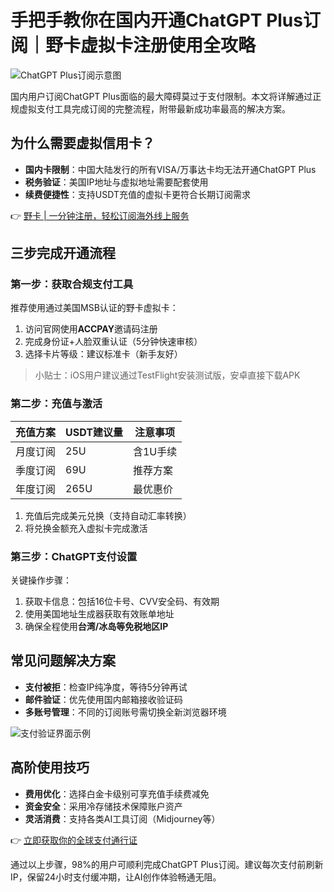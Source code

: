 # 手把手教你在国内开通ChatGPT Plus订阅｜野卡虚拟卡注册使用全攻略

![ChatGPT Plus订阅示意图](https://bbtdd.com/wp-content/uploads/img/38030523754850.webp)

国内用户订阅ChatGPT Plus面临的最大障碍莫过于支付限制。本文将详解通过正规虚拟支付工具完成订阅的完整流程，附带最新成功率最高的解决方案。

## 为什么需要虚拟信用卡？
- **国内卡限制**：中国大陆发行的所有VISA/万事达卡均无法开通ChatGPT Plus
- **税务验证**：美国IP地址与虚拟地址需要配套使用
- **续费便捷性**：支持USDT充值的虚拟卡更符合长期订阅需求

👉 [野卡 | 一分钟注册，轻松订阅海外线上服务](https://bbtdd.com/yeka)

## 三步完成开通流程

### 第一步：获取合规支付工具
推荐使用通过美国MSB认证的野卡虚拟卡：
1. 访问官网使用**ACCPAY**邀请码注册
2. 完成身份证+人脸双重认证（5分钟快速审核）
3. 选择卡片等级：建议标准卡（新手友好）

> 小贴士：iOS用户建议通过TestFlight安装测试版，安卓直接下载APK

### 第二步：充值与激活
| 充值方案 | USDT建议量 | 注意事项 |
|---------|-----------|---------|
| 月度订阅 | 25U       | 含1U手续 |
| 季度订阅 | 69U       | 推荐方案 |
| 年度订阅 | 265U      | 最优惠价 |

1. 充值后完成美元兑换（支持自动汇率转换）
2. 将兑换金额充入虚拟卡完成激活

### 第三步：ChatGPT支付设置
关键操作步骤：
1. 获取卡信息：包括16位卡号、CVV安全码、有效期
2. 使用美国地址生成器获取有效账单地址
3. 确保全程使用**台湾/冰岛等免税地区IP**

## 常见问题解决方案
- **支付被拒**：检查IP纯净度，等待5分钟再试
- **邮件验证**：优先使用国内邮箱接收验证码
- **多账号管理**：不同的订阅账号需切换全新浏览器环境

![支付验证界面示例](https://bbtdd.com/wp-content/uploads/img/73904330420.webp)

## 高阶使用技巧
- **费用优化**：选择白金卡级别可享充值手续费减免
- **资金安全**：采用冷存储技术保障账户资产
- **灵活消费**：支持各类AI工具订阅（Midjourney等）

👉 [立即获取你的全球支付通行证](https://bbtdd.com/yeka)

通过以上步骤，98%的用户可顺利完成ChatGPT Plus订阅。建议每次支付前刷新IP，保留24小时支付缓冲期，让AI创作体验畅通无阻。